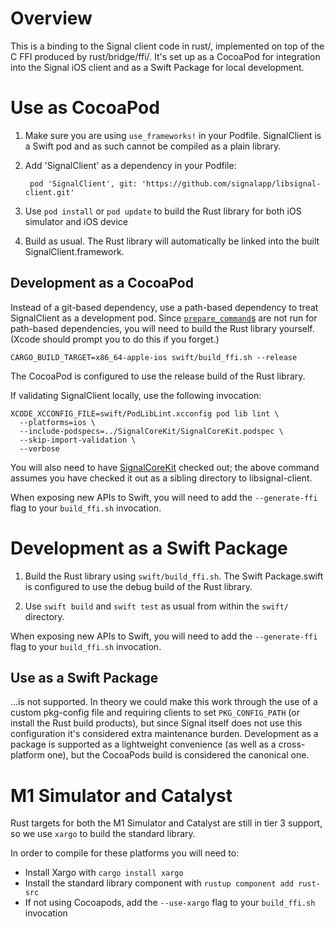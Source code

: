 # Overview

This is a binding to the Signal client code in rust/, implemented on top of the C FFI produced by rust/bridge/ffi/. It's set up as a CocoaPod for integration into the Signal iOS client and as a Swift Package for local development.


# Use as CocoaPod

1. Make sure you are using `use_frameworks!` in your Podfile. SignalClient is a Swift pod and as such cannot be compiled as a plain library.

2. Add 'SignalClient' as a dependency in your Podfile:

        pod 'SignalClient', git: 'https://github.com/signalapp/libsignal-client.git'

3. Use `pod install` or `pod update` to build the Rust library for both iOS simulator and iOS device

4. Build as usual. The Rust library will automatically be linked into the built SignalClient.framework.


## Development as a CocoaPod

Instead of a git-based dependency, use a path-based dependency to treat SignalClient as a development pod. Since [`prepare_command`s][pc] are not run for path-based dependencies, you will need to build the Rust library yourself. (Xcode should prompt you to do this if you forget.)

    CARGO_BUILD_TARGET=x86_64-apple-ios swift/build_ffi.sh --release

The CocoaPod is configured to use the release build of the Rust library.

If validating SignalClient locally, use the following invocation:

    XCODE_XCCONFIG_FILE=swift/PodLibLint.xcconfig pod lib lint \
      --platforms=ios \
      --include-podspecs=../SignalCoreKit/SignalCoreKit.podspec \
      --skip-import-validation \
      --verbose

You will also need to have [SignalCoreKit][] checked out; the above command assumes you have checked it out as a sibling directory to libsignal-client.

When exposing new APIs to Swift, you will need to add the `--generate-ffi` flag to your
`build_ffi.sh` invocation.

[pc]: https://guides.cocoapods.org/syntax/podspec.html#prepare_command
[SignalCoreKit]: https://github.com/signalapp/SignalCoreKit


# Development as a Swift Package

1. Build the Rust library using `swift/build_ffi.sh`. The Swift Package.swift is configured to use the debug build of the Rust library.

2. Use `swift build` and `swift test` as usual from within the `swift/` directory.

When exposing new APIs to Swift, you will need to add the `--generate-ffi` flag to your
`build_ffi.sh` invocation.


## Use as a Swift Package

...is not supported. In theory we could make this work through the use of a custom pkg-config file and requiring clients to set `PKG_CONFIG_PATH` (or install the Rust build products), but since Signal itself does not use this configuration it's considered extra maintenance burden. Development as a package is supported as a lightweight convenience (as well as a cross-platform one), but the CocoaPods build is considered the canonical one.

# M1 Simulator and Catalyst

Rust targets for both the M1 Simulator and Catalyst are still in tier 3 support, so we use `xargo` to build the standard library. 

In order to compile for these platforms you will need to:
* Install Xargo with `cargo install xargo`
* Install the standard library component with `rustup component add rust-src`
* If not using Cocoapods, add the `--use-xargo` flag to your `build_ffi.sh` invocation
